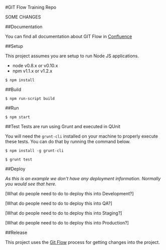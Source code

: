 #GIT Flow Training Repo

SOME CHANGES

##Documentation

You can find all documentation about GIT Flow in [Confluence](https://confluence.meltdev.com/display/DEV/Git+Flow)

##Setup

This project assumes you are setup to run Node JS applications.

- node v0.8.x or v0.10.x
- npm v1.1.x or v1.2.x

```
$ npm install
```

##Build

```
$ npm run-script build
```

##Run

```
$ npm start
```

##Test
Tests are run using Grunt and executed in QUnit

You will need the `grunt-cli` installed on your machine to properly execute these tests. You can do that by running the command below.
```
$ npm install -g grunt-cli
```

```
$ grunt test
```

##Deploy

_As this is an example we don't have any deployment information. Normally you would see that here._

[What do people need to do to deploy this into Development?]

[What do people need to do to deploy this into QA?]

[What do people need to do to deploy this into Staging?]

[What do people need to do to deploy this into Production?]


##Release

This project uses the [Git Flow](https://confluence.meltdev.com/display/DEV/Git+Flow) process for getting changes into the project.
